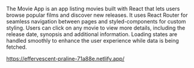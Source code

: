The Movie App is an app listing movies built with React that lets users browse popular films and discover new releases. It uses React Router for seamless navigation between pages and styled-components for custom styling. Users can click on any movie to view more details, including the release date, synopsis and additional information. Loading states are handled smoothly to enhance the user experience while data is being fetched.

https://effervescent-praline-71a88e.netlify.app/
